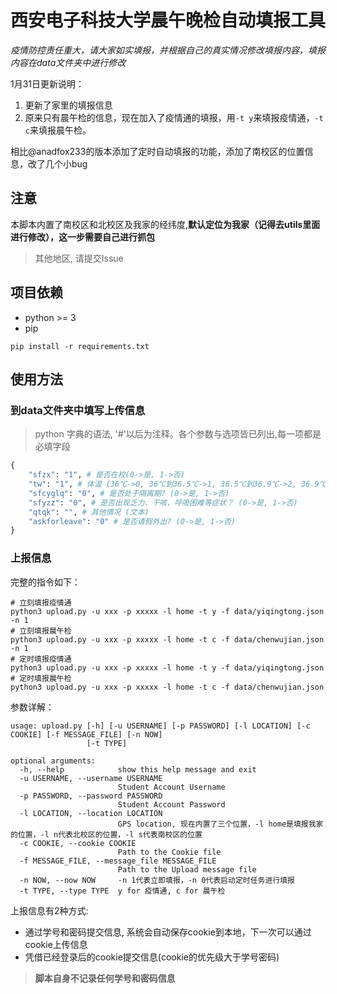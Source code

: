 # 西安电子科技大学晨午晚检自动填报工具

*疫情防控责任重大，请大家如实填报，并根据自己的真实情况修改填报内容，填报内容在data文件夹中进行修改*

1月31日更新说明：
1. 更新了家里的填报信息
2. 原来只有晨午检的信息，现在加入了疫情通的填报，用`-t y`来填报疫情通，`-t c`来填报晨午检。

相比@anadfox233的版本添加了定时自动填报的功能，添加了南校区的位置信息，改了几个小bug

## 注意
本脚本内置了南校区和北校区及我家的经纬度,**默认定位为我家（记得去utils里面进行修改），这一步需要自己进行抓包**

> 其他地区, 请提交Issue
## 项目依赖
* python >= 3
* pip

```shell script
pip install -r requirements.txt
```

## 使用方法

###  到data文件夹中填写上传信息

> python 字典的语法, '#'以后为注释。各个参数与选项皆已列出,每一项都是必填字段

```python
{
    "sfzx": "1", # 是否在校(0->是, 1->否)
    "tw": "1", # 体温 (36℃->0, 36℃到36.5℃->1, 36.5℃到36.9℃->2, 36.9℃到37℃.3->3, 37.3℃到38℃->4, 38℃到38.5℃->5, 38.5℃到39℃->6, 39℃到40℃->7, 40℃以上->8)
    "sfcyglq": "0", # 是否处于隔离期? (0->是, 1->否)
    "sfyzz": "0", # 是否出现乏力、干咳、呼吸困难等症状？ (0->是, 1->否)
    "qtqk": "", # 其他情况 (文本)
    "askforleave": "0" # 是否请假外出? (0->是, 1->否)
}
```
### 上报信息

完整的指令如下：

```shell
# 立刻填报疫情通
python3 upload.py -u xxx -p xxxxx -l home -t y -f data/yiqingtong.json -n 1
# 立刻填报晨午检
python3 upload.py -u xxx -p xxxxx -l home -t c -f data/chenwujian.json -n 1
# 定时填报疫情通
python3 upload.py -u xxx -p xxxxx -l home -t y -f data/yiqingtong.json
# 定时填报晨午检
python3 upload.py -u xxx -p xxxxx -l home -t c -f data/chenwujian.json
```

   
参数详解：
   
```
usage: upload.py [-h] [-u USERNAME] [-p PASSWORD] [-l LOCATION] [-c COOKIE] [-f MESSAGE_FILE] [-n NOW]
                 [-t TYPE]

optional arguments:
  -h, --help            show this help message and exit
  -u USERNAME, --username USERNAME
                        Student Account Username
  -p PASSWORD, --password PASSWORD
                        Student Account Password
  -l LOCATION, --location LOCATION 
                        GPS location, 现在内置了三个位置，-l home是填报我家的位置，-l n代表北校区的位置，-l s代表南校区的位置
  -c COOKIE, --cookie COOKIE
                        Path to the Cookie file
  -f MESSAGE_FILE, --message_file MESSAGE_FILE
                        Path to the Upload message file
  -n NOW, --now NOW     -n 1代表立即填报，-n 0代表启动定时任务进行填报
  -t TYPE, --type TYPE  y for 疫情通, c for 晨午检
```

上报信息有2种方式: 
* 通过学号和密码提交信息, 系统会自动保存cookie到本地，下一次可以通过cookie上传信息 
* 凭借已经登录后的cookie提交信息(cookie的优先级大于学号密码)
> **脚本自身不记录任何学号和密码信息**
